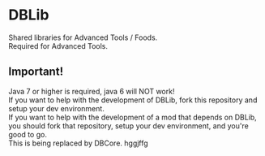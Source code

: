 DBLib
=====

Shared libraries for Advanced Tools / Foods.<br>
Required for Advanced Tools.


<h2>Important!</h2>
Java 7 or higher is required, java 6 will NOT work!<br>
If you want to help with the development of DBLib, fork this repository and setup your dev environment.<br>
If you want to help with the development of a mod that depends on DBLib, you should fork that repository, setup your dev environment, and you're good to go.<br>
This is being replaced by DBCore.
hggjffg